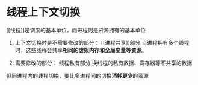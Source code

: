 # 线程上下文切换

[[线程]]是调度的基本单位，而进程则是资源拥有的基本单位

1. 上下文切换时是不需要修改的部分： [[进程共享]]部分
当进程拥有多个线程时，这些线程会共享**相同的虚拟内存和全局变量等资源**。

2. 需要修改的部分： 线程私有部分
换线程的私有数据、寄存器等不共享的数据

但同进程内的线程切换，要比多进程间的切换**消耗更少**的资源